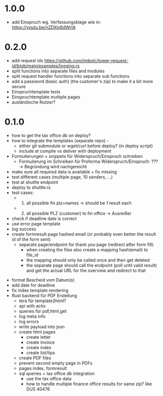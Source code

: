# 1.0.0
- add Einspruch wg. Verfassungsklage wie in: https://youtu.be/nZDXlx8dWHA

# 0.2.0
- add request ids  https://github.com/imbolc/tower-request-id/blob/main/examples/logging.rs
- split functions into separate files and modules
- split request handler functions into separate sub functions
- add a password (basic auth) (the customer's zip) to make it a bit more secure
- Einspruchtemplate tests
- Einspruchtemplate multiple pages
- ausländische Nutzer? 

# 0.1.0
- how to get the tax office db on deploy?
- how to integrate the templates (separate repo) -
  - either git submodule or wget/curl before deploy? (in deploy script)
  - include at compile vs deliver with deployment
- Formulierungen + snippets für Widerspruch/Einspruch schreiben
    + Formulierung im Schreiben für Proforma Widerspruch/Einspruch: ???
      -> Begründung wird nachgereicht
- make sure all required data is available + fix missing
- test different cases (multiple page, 10 senders, ...)
- test at shuttle endpoint
- deploy to shuttle.rs
- test cases: 
  - 1. all possible fin plz+names -> should be 1 result each
  - 2. all possible PLZ (customer) to fin office -> Ausreißer
- check if deadline date is correct
- use error page template
- log success
- create formresult page hashed email (or probably even better the result id of the form sent)
    - separate page/endpoint for thank you page (redirect after form fill)
        - when creating the files also create a mapping hash(email) to file_id
        - the mapping should only be called once and then get deleted
        - the separate page should call the endpoint (poll until valid result) and get the actual URL for the overview and redirect to that
+ format Bescheid vom Datum(s)
+ add date for deadline
+ fix index template rendering
+ Rust backend für PDF Erstellung
    + tera für template2html?
    + api with actix
    + queries für pdf,html,get
    + log meta info 
    + log errors
    + write payload into json
    + create html pages
      + create letter
      + create invoice
      + create index
      + create list/tips
    + create PDF files
    + prevent second empty page in PDFs
    + pages index, formresult
    + sql queries + tax office db integration
      + use the tax office data
      + how to handle multiple finance office results for same zip? like DUS 40476 